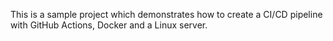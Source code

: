 This is a sample project which demonstrates how to create a CI/CD pipeline with GitHub Actions, Docker and a Linux server.
